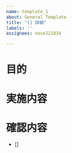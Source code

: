 ```yaml
---
name: template_1
about: General Template
title: "[] 詳細"
labels: ''
assignees: nose221834

---
```


# 目的


# 実施内容

# 確認内容
- []
